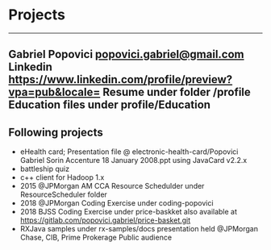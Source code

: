 Projects
========

--------
Gabriel Popovici popovici.gabriel@gmail.com
Linkedin https://www.linkedin.com/profile/preview?vpa=pub&locale=
Resume under folder /profile 
Education files under profile/Education
--------

Following projects
------------------
 
- eHealth card; Presentation file @ electronic-health-card/Popovici Gabriel Sorin Accenture 18 January 2008.ppt using JavaCard v2.2.x   
- battleship quiz 
- c++ client for Hadoop 1.x 
- 2015 @JPMorgan AM CCA Resource Schedulder under ResourceScheduler folder
- 2018 @JPMorgan Coding Exercise under coding-popovici
- 2018 BJSS Coding Exercise under price-baskket also available at https://gitlab.com/popovici.gabriel/price-basket.git  
- RXJava samples under rx-samples/docs presentation held @JPMorgan Chase, CIB, Prime Prokerage
 Public audience 
